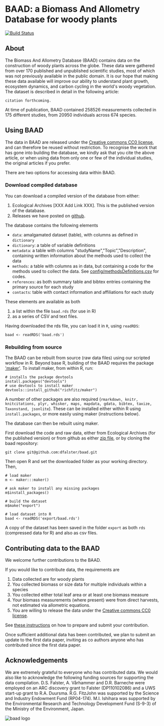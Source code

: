 
# BAAD: a Biomass And Allometry Database for woody plants

[![Build Status](https://travis-ci.org/dfalster/baad.png?branch=master)](https://travis-ci.org/dfalster/baad)

## About

The Biomass And Allometry Database (BAAD) contains data on the construction of woody plants across the globe. These data were gathered from over 170 published and unpublished scientific studies, most of which was not previously available in the public domain. It is our hope that making these data available will improve our ability to understand plant growth, ecosystem dynamics, and carbon cycling in the world's woody vegetation. The dataset is described in detail in the following article:

	citation forthcoming.

At time of publication, BAAD contained 258526 measurements collected in 175 different studies, from 20950 individuals across 674 species.

## Using BAAD

The data in BAAD are released under the [Creative commons CC0 license](http://creativecommons.org/about/cc0), and can therefore be reused without restriction. To recognise the work that has gone into building the database, we kindly ask that you cite the above article, or when using data from only one or few of the individual studies, the original articles if you prefer.

There are two options for accessing data within BAAD.

### Download compiled database

You can download a compiled version of the database from either:

1. Ecological Archives [XXX Add Link XXX]. This is the published version of the database.
2. Releases we have posted on [github](https://github.com/dfalster/baad/releases).

The database contains the following elements

- `data`: amalgamated dataset (table), with columns as defined in `dictionary`
- `dictionary`: a table of variable definitions
- `metadata`: a table with columns "studyName","Topic","Description", containing written information about the methods used to collect the data
- `methods`: a table with columns as in data, but containing a code for the methods used to collect the data. See [config/methodsDefinitions.csv](config/methodsDefinitions.csv) for codes.
- `references`: as both summary table and bibtex entries containing the primary source for each study
- `contacts`: table with contact information and affiliations for each study

These elements are available as both

1. a list within the file `baad.rds` (for use in R)
2. as a series of CSV and text files.

Having downloaded the rds file, you can load it in `R`, using `readRDS`:

```
baad <- readRDS('baad.rds')
```

### Rebuilding from source

The BAAD can be rebuilt from source (raw data files) using our scripted workflow in R. Beyond base R, building of the BAAD requires the package ['maker'](https://github.com/richfitz/maker). To install maker, from within R, run:

```
# installs the package devtools
install.packages("devtools")
# use devtools to install maker
devtools::install_github("richfitz/maker")
```

A number of other packages are also required (`rmarkdown, knitr, knitcitations, plyr, whisker, maps, mapdata, gdata, bibtex, taxize, Taxonstand, jsonlite`). These can be installed either within R using `install.packages`, or more easily using maker (instructions below).

The database can then be rebuilt using maker.

First download the code and raw data, either from Ecological Archives (for the published version) or from github as either [zip file](https://github.com/dfalster/baad/archive/master.zip), or by cloning the baad repository:

```
git clone git@github.com:dfalster/baad.git
```

Then open R and set the downloaded folder as your working directory. Then,

```
# load maker
m <- maker:::maker()

# ask maker to install any missing packages
m$install_packages()

# build the dataset
m$make("export")

# load dataset into R
baad <- readRDS('export/baad.rds')
````

A copy of the dataset has been saved in the folder `export` as both `rds` (compressed data for R) and also as csv files.

## Contributing data to the BAAD

We welcome further contributions to the BAAD.

If you would like to contribute data, the requirements are

1. Data collected are for woody plants
2. You collected biomass or size data for multiple individuals within a species
3. You collected either total leaf area or at least one biomass measure
4. Your biomass measurements (where present) were from direct harvests, not estimated via allometric equations.
5. You are willing to release the data under the [Creative commons CC0 license](http://creativecommons.org/about/cc0).

See [these instructions](extra/contributing.md) on how to prepare and submit your contribution.

Once sufficient additional data has been contributed, we plan to submit an update to the first data paper, inviting as co authors anyone who has contributed since the first data paper.

## Acknowledgements

We are extremely grateful to everyone who has contributed data. We would also like to acknowledge the following funding sources for supporting the data compilation. D.S. Falster, A. Vårhammer and D.R. Barneche were employed on an ARC discovery grant to Falster (DP110102086) and a UWS start-up grant to R.A. Duursma. R.G. FitzJohn was supported by the Science and Industry Endowment Fund (RP04-174). M.I. Ishihara was supported by the Environmental Research and Technology Development Fund (S-9-3) of the Ministry of the Environment, Japan.

![baad logo](https://github.com/dfalster/baad/raw/master/extra/baad.png)
